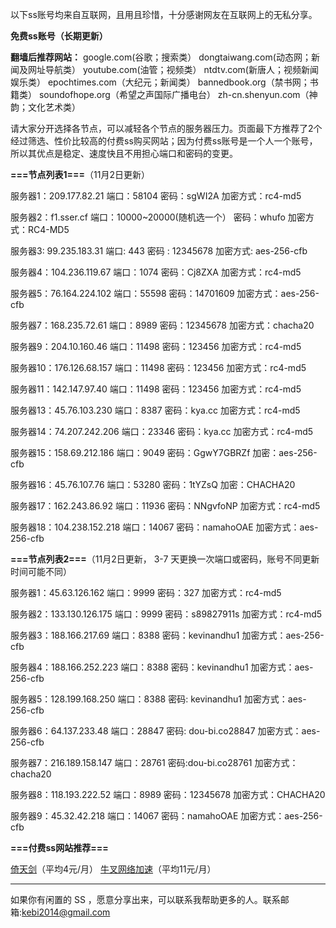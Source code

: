 以下ss账号均来自互联网，且用且珍惜，十分感谢网友在互联网上的无私分享。

**免费ss账号（长期更新）**

**翻墙后推荐网站：** google.com(谷歌；搜索类） dongtaiwang.com(动态网；新闻及网址导航类）  youtube.com(油管；视频类）  ntdtv.com(新唐人；视频新闻娱乐类）    epochtimes.com（大纪元；新闻类）   bannedbook.org（禁书网；书籍类）   soundofhope.org（希望之声国际广播电台）
    zh-cn.shenyun.com（神韵；文化艺术类）

请大家分开选择各节点，可以减轻各个节点的服务器压力。页面最下方推荐了2个经过筛选、性价比较高的付费ss购买网站；因为付费ss账号是一个人一个账号，所以其优点是稳定、速度快且不用担心端口和密码的变更。

**===节点列表1===**（11月2日更新）

服务器1：209.177.82.21
端口：58104
密码：sgWI2A
加密方式：rc4-md5


服务器2：f1.sser.cf
端口：10000~20000(随机选一个）
密码：whufo
加密方式：RC4-MD5

服务器3:  99.235.183.31
端口:  443
密码 : 12345678
加密方式: aes-256-cfb


服务器4：104.236.119.67
端口：1074
密码：Cj8ZXA
加密方式：rc4-md5


服务器5：76.164.224.102
端口：55598
密码：14701609
加密方式：aes-256-cfb


服务器7：168.235.72.61
端口：8989
密码：12345678
加密方式：chacha20

服务器9：204.10.160.46
端口：11498
密码：123456
加密方式：rc4-md5

服务器10：176.126.68.157
端口：11498
密码：123456
加密方式：rc4-md5

服务器11：142.147.97.40
端口：11498
密码：123456
加密方式：rc4-md5


服务器13：45.76.103.230
端口：8387
密码：kya.cc
加密方式：rc4-md5

服务器14：74.207.242.206
端口：23346
密码：kya.cc
加密方式：rc4-md5


服务器15：158.69.212.186
端口：9049
密码：GgwY7GBRZf
加密：aes-256-cfb

服务器16：45.76.107.76
端口：53280
密码：1tYZsQ
加密：CHACHA20

服务器17：162.243.86.92 
端口：11936
密码：NNgvfoNP
加密方式：rc4-md5


服务器18：104.238.152.218
端口：14067
密码：namahoOAE
加密方式：aes-256-cfb


**===节点列表2===**（11月2日更新， 3-7 天更换一次端口或密码，账号不同更新时间可能不同）

服务器1：45.63.126.162  端口：9999  密码：327   加密方式：rc4-md5

服务器2：133.130.126.175  端口：9999  密码：s89827911s   加密方式：rc4-md5

服务器3：188.166.217.69  端口：8388  密码：kevinandhu1   加密方式：aes-256-cfb

服务器4：188.166.252.223 端口：8388  密码：kevinandhu1   加密方式：aes-256-cfb

服务器5：128.199.168.250 端口：8388  密码: kevinandhu1  加密方式：aes-256-cfb

服务器6：64.137.233.48 端口：28847 密码: dou-bi.co28847 加密方式：aes-256-cfb

服务器7：216.189.158.147 端口：28761  密码:dou-bi.co28761 加密方式：chacha20

服务器8：118.193.222.52  端口：8989  密码：12345678  加密方式：CHACHA20

服务器9：45.32.42.218   端口：14067  密码：namahoOAE  加密方式：aes-256-cfb



**===付费ss网站推荐===**

[倚天剑](https://www.ashadowsocks.com/)（平均4元/月）
[牛叉网络加速](https://portal.niuxss.cn/cart.php)（平均11元/月）



***


如果你有闲置的 SS ，愿意分享出来，可以联系我帮助更多的人。联系邮箱:kebi2014@gmail.com



